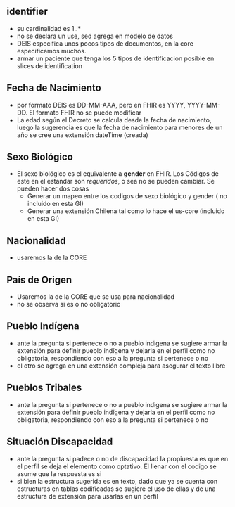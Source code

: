 ## identifier

* su cardinalidad es 1..*
* no se declara un use, sed agrega en modelo de datos
* DEIS especifica unos pocos tipos de documentos, en la core especificamos muchos.
* armar un paciente que tenga los 5 tipos de identificacion posible en slices de identification

## Fecha de Nacimiento

* por formato DEIS es DD-MM-AAA, pero en FHIR es YYYY, YYYY-MM-DD. El formato FHIR no se puede modificar
* La edad según el Decreto se calcula desde la fecha de nacimiento, luego la sugerencia es que la fecha de nacimiento para menores de un año se cree una extensión dateTime (creada)

## Sexo Biológico

* El sexo biológico es el equivalente a **gender** en FHIR. Los Códigos de este en el estandar son *requeridos*, o sea no se pueden cambiar. Se pueden hacer dos cosas 
  * Generar un mapeo entre los codigos de sexo biológico y gender ( no incluido en esta GI)
  * Generar una extensión Chilena tal como lo hace el us-core (incluido en esta GI)

## Nacionalidad
 
* usaremos la de la CORE

## País de Origen
* Usaremos la de la CORE que se usa para nacionalidad
* no se observa si es o no obligatorio

## Pueblo Indígena

* ante la pregunta si pertenece o no a pueblo indigena se sugiere armar la extensión para definir pueblo indígena y dejarla en el perfil como no obligatoria, respondiendo con eso a la pregunta si pertenece o no
* el otro se agrega en una extensión compleja para asegurar el texto libre

## Pueblos Tribales

* ante la pregunta si pertenece o no a pueblo indigena se sugiere armar la extensión para definir pueblo indígena y dejarla en el perfil como no obligatoria, respondiendo con eso a la pregunta si pertenece o no

## Situación Discapacidad

* ante la pregunta si padece o no de discapacidad la propiuesta es que en el perfil se deja el elemento como optativo. El llenar con el codigo se asume que la respuesta es si
* si bien la estructura sugerida es en texto, dado que ya se cuenta con estructuras en tablas codificadas se sugiere el uso de ellas y de una estructura de extensión para usarlas en un perfil




